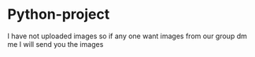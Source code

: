 # Python-project


I have not uploaded images so if any one want images from our group dm me I will send you the images 
